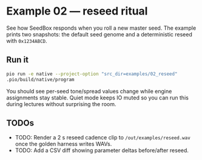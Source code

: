 # Example 02 — reseed ritual

See how SeedBox responds when you roll a new master seed. The example prints two
snapshots: the default seed genome and a deterministic reseed with
`0x1234ABCD`.

## Run it

```bash
pio run -e native --project-option "src_dir=examples/02_reseed"
.pio/build/native/program
```

You should see per-seed tone/spread values change while engine assignments stay
stable. Quiet mode keeps IO muted so you can run this during lectures without
surprising the room.

## TODOs

- TODO: Render a 2 s reseed cadence clip to `/out/examples/reseed.wav` once the
  golden harness writes WAVs.
- TODO: Add a CSV diff showing parameter deltas before/after reseed.
